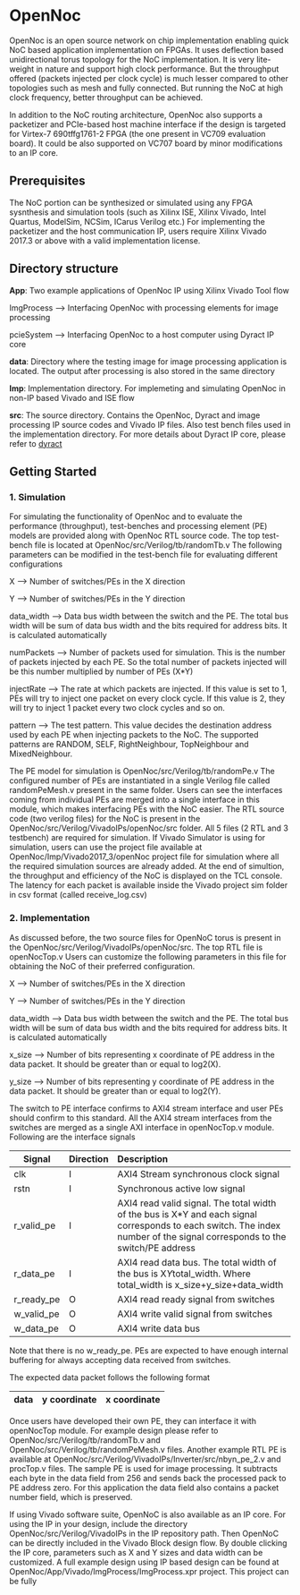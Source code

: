 # OpenNoc

OpenNoc is an open source network on chip implementation enabling quick NoC based application implementation on FPGAs.
It uses deflection based unidirectional torus topology for the NoC implementation.
It is very lite-weight in nature and support high clock performance.
But the throughput offered (packets injected per clock cycle) is much lesser compared to other topologies such as mesh and fully connected.
But running the NoC at high clock frequency, better throughput can be achieved.

In addition to the NoC routing architecture, OpenNoc also supports a packetizer and PCIe-based host machine interface if the design is targeted for Virtex-7 690tffg1761-2 FPGA (the one present in VC709 evaluation board).
It could be also supported on VC707 board by minor modifications to an IP core.

## Prerequisites

The NoC portion can be synthesized or simulated using any FPGA sysnthesis and simulation tools (such as Xilinx ISE, Xilinx Vivado, Intel Quartus, ModelSim, NCSim, ICarus Verilog etc.)
For implementing the packetizer and the host communication IP, users require Xilinx Vivado 2017.3 or above with a valid implementation license.

## Directory structure 

**App**: Two example applications of OpenNoc IP using Xilinx Vivado Tool flow

ImgProcess --> Interfacing OpenNoc with processing elements for image processing

pcieSystem --> Interfacing OpenNoc to a host computer using Dyract IP core

**data**: Directory where the testing image for image processing application is located.
The output after processing is also stored in the same directory

**Imp**: Implementation directory. For implemeting and simulating OpenNoc in non-IP based Vivado and ISE flow

**src**: The source directory. Contains the OpenNoc, Dyract and image processing IP source codes and Vivado IP files. Also test bench files used in the implementation directory.
For more details about Dyract IP core, please refer to [dyract][dyract]

[dyract]: https://github.com/warclab/dyract 

## Getting Started

### 1. Simulation

For simulating the functionality of OpenNoc and to evaluate the performance (throughput), test-benches and processing element (PE) models are provided along with OpenNoc RTL source code.
The top test-bench file is located at OpenNoc/src/Verilog/tb/randomTb.v
The following parameters can be modified in the test-bench file for evaluating different configurations

X --> Number of switches/PEs in the X direction

Y --> Number of switches/PEs in the Y direction

data_width --> Data bus width between the switch and the PE. The total bus width will be sum of data bus width and the bits required for address bits. It is calculated automatically

numPackets --> Number of packets used for simulation. This is the number of packets injected by each PE. So the total number of packets injected will be this number multiplied by number of PEs (X*Y)

injectRate --> The rate at which packets are injected. If this value is set to 1, PEs will try to inject one packet on every clock cycle. If this value is 2, they will try to inject 1 packet every two clock cycles and so on.

pattern --> The test pattern. This value decides the destination address used by each PE when injecting packets to the NoC. The supported patterns are RANDOM, SELF, RightNeighbour, TopNeighbour and MixedNeighbour.

The PE model for simulation is OpenNoc/src/Verilog/tb/randomPe.v
The configured number of PEs are instantiated in a single Verilog file called randomPeMesh.v present in the same folder.
Users can see the interfaces coming from individual PEs are merged into a single interface in this module, which makes interfacing PEs with the NoC easier.
The RTL source code (two verilog files) for the NoC is present in the OpenNoc/src/Verilog/VivadoIPs/openNoc/src folder.
All 5 files (2 RTL and 3 testbench) are required for simulation.
If Vivado Simulator is using for simulation, users can use the project file available at OpenNoc/Imp/Vivado2017_3/openNoc project file for simulation where all the required simulation sources are already added.
At the end of simultion, the throughput and efficiency of the NoC is displayed on the TCL console.
The latency for each packet is available inside the Vivado project sim folder in csv format (called receive_log.csv)

### 2. Implementation

As discussed before, the two source files for OpenNoC torus is present in the OpenNoc/src/Verilog/VivadoIPs/openNoc/src.
The top RTL file is openNocTop.v
Users can customize the following parameters in this file for obtaining the NoC of their preferred configuration.

X --> Number of switches/PEs in the X direction

Y --> Number of switches/PEs in the Y direction

data_width --> Data bus width between the switch and the PE. The total bus width will be sum of data bus width and the bits required for address bits. It is calculated automatically

x_size --> Number of bits representing x coordinate of PE address in the data packet.
It should be greater than or equal to log2(X).

y_size --> Number of bits representing y coordinate of PE address in the data packet.
It should be greater than or equal to log2(Y).

The switch to PE interface confirms to AXI4 stream interface and user PEs should confirm to this standard.
All the AXI4 stream interfaces from the switches are merged as a single AXI interface in openNocTop.v module.
Following are the interface signals

| Signal        | Direction| Description|
| ------------- |:---------|:------|
| clk           |  I       |AXI4 Stream synchronous clock signal |
| rstn          |  I       |Synchronous active low signal |
| r_valid_pe    |  I       |AXI4 read valid signal. The total width of the bus is X*Y and each signal corresponds to each switch. The index number of the signal corresponds to the switch/PE address |
| r_data_pe     |  I       |AXI4 read data bus. The total width of the bus is X*Y*total_width. Where total_width is x_size+y_size+data_width|
| r_ready_pe    |  O       |AXI4 read ready signal from switches |
| w_valid_pe    |  O       |AXI4 write valid signal from switches |
| w_data_pe     |  O       |AXI4 write data bus|

Note that there is no w_ready_pe. PEs are expected to have enough internal buffering for always accepting data received from switches.

The expected data packet follows the following format

| data        | y coordinate |x coordinate|
| ------------- |:---------|:------|  

Once users have developed their own PE, they can interface it with openNocTop module.
For example design please refer to OpenNoc/src/Verilog/tb/randomTb.v and OpenNoc/src/Verilog/tb/randomPeMesh.v files.
Another example RTL PE is available at OpenNoc/src/Verilog/VivadoIPs/Inverter/src/nbyn_pe_2.v and procTop.v files.
The sample PE is used for image processing.
It subtracts each byte in the data field from 256 and sends back the processed pack to PE address zero.
For this application the data field also contains a packet number field, which is preserved.

If using Vivado software suite, OpenNoC is also available as an IP core.
For using the IP in your design, include the directory OpenNoc/src/Verilog/VivadoIPs in the IP repository path.
Then OpenNoC can be directly included in the Vivado Block design flow.
By double clicking the IP core, parameters such as X and Y sizes and data width can be customized.
A full example design using IP based design can be found at OpenNoc/App/Vivado/ImgProcess/ImgProcess.xpr project.
This project can be fully 